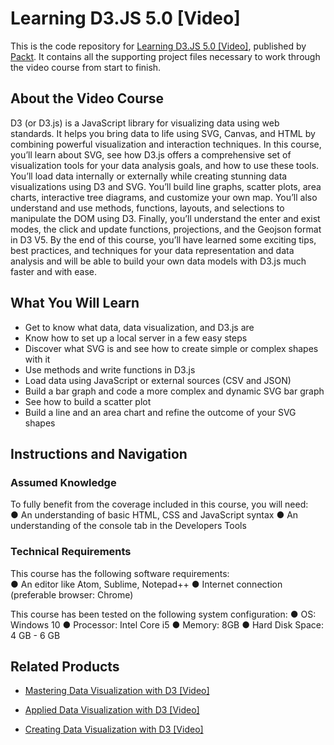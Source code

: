 # Learning D3.JS 5.0 [Video]
This is the code repository for [Learning D3.JS 5.0 [Video]](https://www.packtpub.com/web-development/learning-d3js-50-video?utm_source=github&utm_medium=repository&utm_campaign=9781789346275), published by [Packt](https://www.packtpub.com/?utm_source=github). It contains all the supporting project files necessary to work through the video course from start to finish.
## About the Video Course
D3 (or D3.js) is a JavaScript library for visualizing data using web standards. It helps you bring data to life using SVG, Canvas, and HTML by combining powerful visualization and interaction techniques.
In this course, you’ll learn about SVG, see how D3.js offers a comprehensive set of visualization tools for your data analysis goals, and how to use these tools. You’ll load data internally or externally while creating stunning data visualizations using D3 and SVG. You’ll build line graphs, scatter plots, area charts, interactive tree diagrams, and customize your own map. You’ll also understand and use methods, functions, layouts, and selections to manipulate the DOM using D3. Finally, you’ll understand the enter and exist modes, the click and update functions, projections, and the Geojson format in D3 V5.
By the end of this course, you’ll have learned some exciting tips, best practices, and techniques for your data representation and data analysis and will be able to build your own data models with D3.js much faster and with ease.

<H2>What You Will Learn</H2>
<DIV class=book-info-will-learn-text>
<UL>
<LI>Get to know what data, data visualization, and D3.js are 
<LI>Know how to set up a local server in a few easy steps 
<LI>Discover what SVG is and see how to create simple or complex shapes with it 
<LI>Use methods and write functions in D3.js 
<LI>Load data using JavaScript or external sources (CSV and JSON) 
<LI>Build a bar graph and code a more complex and dynamic SVG bar graph 
<LI>See how to build a scatter plot 
<LI>Build a line and an area chart and refine the outcome of your SVG shapes </LI></UL></DIV>

## Instructions and Navigation
### Assumed Knowledge
To fully benefit from the coverage included in this course, you will need:<br/>
●	An understanding of basic HTML, CSS and JavaScript syntax
●	An understanding of the console tab in the Developers Tools

### Technical Requirements
This course has the following software requirements:<br/>
●	An editor like Atom, Sublime, Notepad++
●	Internet connection (preferable browser: Chrome)

This course has been tested on the following system configuration:
●	OS: Windows 10
●	Processor: Intel Core i5
●	Memory: 8GB
●	Hard Disk Space: 4 GB - 6 GB 


## Related Products
* [Mastering Data Visualization with D3 [Video]](https://www.packtpub.com/web-development/mastering-data-visualization-d3-video?utm_source=github&utm_medium=repository&utm_campaign=9781786461032)

* [Applied Data Visualization with D3 [Video]](https://www.packtpub.com/big-data-and-business-intelligence/applied-data-visualization-d3-video?utm_source=github&utm_medium=repository&utm_campaign=9781789341119)

* [Creating Data Visualization with D3 [Video]](https://www.packtpub.com/big-data-and-business-intelligence/creating-data-visualization-d3-video?utm_source=github&utm_medium=repository&utm_campaign=9781789344820)


